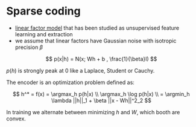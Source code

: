 # Sparse coding
* [linear factor model](linear_factor_model.md) that has been studied as unsupervised feature learning and extraction
* we assume that linear factors have Gaussian noise with isotropic precision $\beta$

$$
p(x|h) = N(x; Wh + b , \frac{1}{\beta}I)
$$

$p(h)$ is strongly peak at 0 like a Laplace, Student or Cauchy. 

The encoder is an optimization problem defined as:

$$
h^* = f(x) = \argmax_h p(h|x) \\ 
\argmax_h \log p(h|x) \\
= \argmin_h \lambda ||h||_1 + \beta ||x - Wh||^2_2
$$

In training we alternate between minimizing $h$ and $W$, which booth are convex.